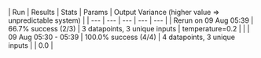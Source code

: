 | Run | Results | Stats | Params | Output Variance
(higher value ⇒ unpredictable system) |
| --- | --- | --- | --- | --- |
| Rerun on 09 Aug 05:39 |  66.7% success (2/3) | 3 datapoints, 3 unique inputs | temperature=0.2 |  |
| 09 Aug 05:30 - 05:39 |  100.0% success (4/4) | 4 datapoints, 3 unique inputs |  | 0.0 |
